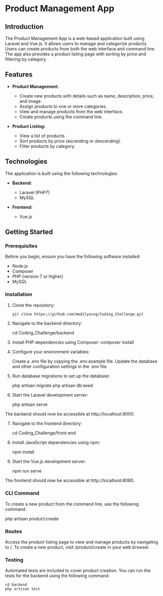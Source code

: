# Product Management App

## Introduction

The Product Management App is a web-based application built using Laravel and Vue.js. It allows users to manage and categorize products. Users can create products from both the web interface and command line. The app also provides a product listing page with sorting by price and filtering by category.

## Features

- **Product Management:**
  - Create new products with details such as name, description, price, and image.
  - Assign products to one or more categories.
  - View and manage products from the web interface.
  - Create products using the command line.

- **Product Listing:**
  - View a list of products.
  - Sort products by price (ascending or descending).
  - Filter products by category.

## Technologies

The application is built using the following technologies:

- **Backend:**
  - Laravel (PHP7)
  - MySQL

- **Frontend:**
  - Vue.js

## Getting Started

### Prerequisites

Before you begin, ensure you have the following software installed:

- Node.js
- Composer
- PHP (version 7 or higher)
- MySQL

### Installation

1. Clone the repository:

   ```bash
   git clone https://github.com/medilyassg/Coding_Challenge.git
2. Navigate to the backend directory:
   
   cd Coding_Challenge/backend
3. Install PHP dependencies using Composer:
   composer install
4. Configure your environment variables:

   Create a .env file by copying the .env.example file.
   Update the database and other configuration settings in the .env file.
5. Run database migrations to set up the database:

   php artisan migrate
   php artisan db:seed
6. Start the Laravel development server:

   php artisan serve

The backend should now be accessible at http://localhost:8000.

7. Navigate to the frontend directory:

   cd Coding_Challenge/front-end
8. Install JavaScript dependencies using npm:

    npm install

9. Start the Vue.js development server:

   npm run serve

The frontend should now be accessible at http://localhost:8080.


### CLI Command
 To create a new product from the command line, use the following command:

 php artisan product:create


### Routes
Access the product listing page to view and manage products by navigating to /.
To create a new product, visit /product/create in your web browser.

### Testing
Automated tests are included to cover product creation. You can run the tests for the backend using the following command:

    cd backend
    php artisan test

